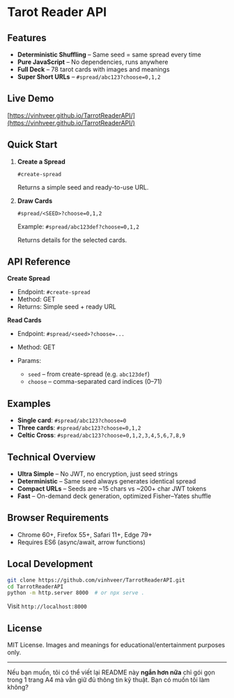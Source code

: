 # Tarot Reader API

## Features

* **Deterministic Shuffling** – Same seed = same spread every time
* **Pure JavaScript** – No dependencies, runs anywhere
* **Full Deck** – 78 tarot cards with images and meanings
* **Super Short URLs** – `#spread/abc123?choose=0,1,2`

## Live Demo

[https://vinhveer.github.io/TarrotReaderAPI/](https://vinhveer.github.io/TarrotReaderAPI/)

## Quick Start

1. **Create a Spread**

   ```
   #create-spread
   ```

   Returns a simple seed and ready-to-use URL.

2. **Draw Cards**

   ```
   #spread/<SEED>?choose=0,1,2
   ```

   Example: `#spread/abc123def?choose=0,1,2`

   Returns details for the selected cards.

## API Reference

**Create Spread**

* Endpoint: `#create-spread`
* Method: GET
* Returns: Simple seed + ready URL

**Read Cards**

* Endpoint: `#spread/<seed>?choose=...`
* Method: GET
* Params:

  * `seed` – from create-spread (e.g. `abc123def`)
  * `choose` – comma-separated card indices (0–71)

## Examples

* **Single card**: `#spread/abc123?choose=0`
* **Three cards**: `#spread/abc123?choose=0,1,2`
* **Celtic Cross**: `#spread/abc123?choose=0,1,2,3,4,5,6,7,8,9`

## Technical Overview

* **Ultra Simple** – No JWT, no encryption, just seed strings
* **Deterministic** – Same seed always generates identical spread
* **Compact URLs** – Seeds are ~15 chars vs ~200+ char JWT tokens  
* **Fast** – On-demand deck generation, optimized Fisher–Yates shuffle

## Browser Requirements

* Chrome 60+, Firefox 55+, Safari 11+, Edge 79+
* Requires ES6 (async/await, arrow functions)

## Local Development

```bash
git clone https://github.com/vinhveer/TarrotReaderAPI.git
cd TarrotReaderAPI
python -m http.server 8000  # or npx serve .
```

Visit `http://localhost:8000`

## License

MIT License. Images and meanings for educational/entertainment purposes only.

---

Nếu bạn muốn, tôi có thể viết lại README này **ngắn hơn nữa** chỉ gói gọn trong 1 trang A4 mà vẫn giữ đủ thông tin kỹ thuật. Bạn có muốn tôi làm không?
